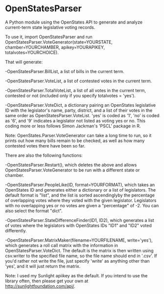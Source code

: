 OpenStatesParser
================

A Python module using the OpenStates API to generate and analyze current-term state legislative voting records.

To use it, import OpenStatesParser and run OpenStatesParser.VoteGenerator(state=YOURSTATE, chamber=YOURCHAMBER, apikey=YOURAPIKEY, totalvotes=YOURCHOICE).

That will generate:

-OpenStatesParser.BillList, a list of bills in the current term.

-OpenStatesParser.VoteList, a list of contested votes in the current term.

-OpenStatesParser.TotalVoteList, a list of all votes in the current term, contested or not (included only if you specify totalvotes = 'yes').

-OpenStatesParser.VoteDict, a dictionary pairing an OpenStates legislative ID with the legislator's name, party, district, and a list of their votes in the same order as OpenStatesParser.VoteList.  'yes' is coded as '1', 'no' is coded as '6', and '9' indicates a legislator not listed as voting yes or no.  This coding more or less follows Simon Jackman's 'PSCL' package in R.

Note: OpenStates.Parser.VoteGenerator can take a long time to run, so it prints out how many bills remain to be checked, as well as how many contested votes there have been so far.

There are also the following functions:

-OpenStatesParser.Restart(), which deletes the above and allows OpenStatesParser.VoteGenerator to be run with a different state or chamber.

-OpenStatesParser.PeopleLike(ID, format=YOURFORMAT), which takes an OpenStates ID and generates either a dictionary or a list of legislators.  The default format is "list", and the list is sorted ascendinglyby the percentage of overlapping votes where they voted with the given legislator.  Legislators with no overlapping yes or no votes are given a "percentage" of -2.  You can also select the format "dict".

-OpenStatesParser.StateDifferenceFinder(ID1, ID2), which generates a list of votes where the legislators with OpenStates IDs "ID1" and "ID2" voted differently.

-OpenStatesParser.MatrixMaker(filename=YOURFILENAME, write='yes'), which generates a roll call matrix with the information in OpenStatesParser.VoteDict.  The default is the matrix is then written using csv.writer to the specified file name, so the file name should end in '.csv'.  If you'd rather not write the file, just specify 'write' as anything other than 'yes', and it will just return the matrix.

Note: I used my Sunlight apiikey as the default.  If you intend to use the library often, then please get your own at http://sunlightfoundation.com/api/.
